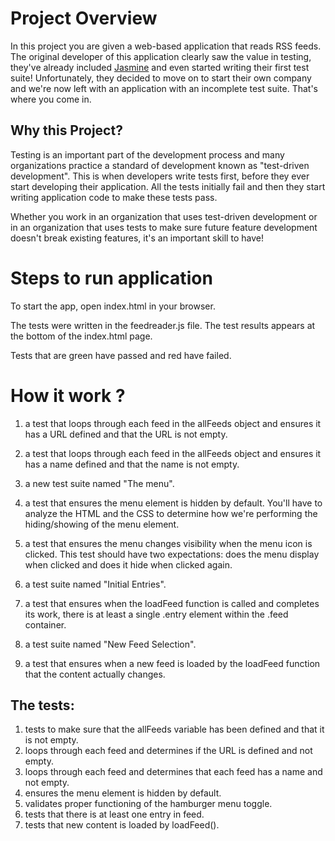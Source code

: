 # Project Overview

In this project you are given a web-based application that reads RSS feeds. The original developer of this application clearly saw the value in testing, they've already included [Jasmine](http://jasmine.github.io/) and even started writing their first test suite! Unfortunately, they decided to move on to start their own company and we're now left with an application with an incomplete test suite. That's where you come in.


## Why this Project?

Testing is an important part of the development process and many organizations practice a standard of development known as "test-driven development". This is when developers write tests first, before they ever start developing their application. All the tests initially fail and then they start writing application code to make these tests pass.

Whether you work in an organization that uses test-driven development or in an organization that uses tests to make sure future feature development doesn't break existing features, it's an important skill to have!

# Steps to run application

To start the app, open index.html in your browser. 

The tests were written in the feedreader.js file. The test results
appears at the bottom of the index.html page.

Tests that are green have passed and red have failed.

# How it work ?

1. a test that loops through each feed in the allFeeds object and ensures it has a URL defined and that the URL is not empty.

2. a test that loops through each feed in the allFeeds object and ensures it has a name defined and that the name is not empty.

3. a new test suite named "The menu".

4. a test that ensures the menu element is hidden by default. You'll have to analyze the HTML and the CSS to determine how we're performing the hiding/showing of the menu element.

5. a test that ensures the menu changes visibility when the menu icon is clicked. This test should have two expectations: does the menu display when clicked and does it hide when clicked again.

6. a test suite named "Initial Entries".

7.  a test that ensures when the loadFeed function is called and completes its work, there is at least a single .entry element within the .feed container.

8. a test suite named "New Feed Selection".

9.  a test that ensures when a new feed is loaded by the loadFeed function that the content actually changes.


## The tests:

1. tests to make sure that the allFeeds variable has been defined and that it is not empty.
2. loops through each feed and determines if the URL is defined and not empty.
3. loops through each feed and determines that each feed has a name and not empty.
4. ensures the menu element is hidden by default.
5. validates proper functioning of the hamburger menu toggle.
6. tests that there is at least one entry in feed.
7. tests that new content is loaded by loadFeed().
